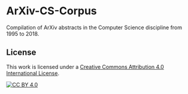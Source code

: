 # ArXiv-CS-Corpus
Compilation of ArXiv abstracts in the Computer Science discipline from 1995 to 2018.


## License

This work is licensed under a [Creative Commons Attribution 4.0 International License](http://creativecommons.org/licenses/by/4.0/).

[![CC BY 4.0](https://licensebuttons.net/l/by/4.0/88x31.png)](http://creativecommons.org/licenses/by/4.0/)
